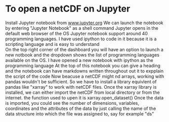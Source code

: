 # To open a netCDF on Jupyter
Install Jupyter notebook from www.jupyter.org
We can launch the notebook by entering "Jupyter Notebook" as a shell command
Jupyter opens in the default web browser of the OS
Jupyter notebook support around 40 programming languages. I have used ipython to code in it because it is a scripting language and is easy to understand  
On the top right corner of the dashboard you will have an option to launch a new notbook and the dropdown shows the list of programming languages available on the OS. I have opened a new notebook with ipython as the programming language
At the top of this notebook you can give a heading and the notebook can have markdowns written throughout out it to expplain the script of the code
Now beacuse a netCDF might nd arrays, working with pandas wouldn't be sufficient. So we have to install a library equivlent of pandas like "xarray" to work with netCDF files.
Once the xarray library is installed, we can either import the netCDF from local directory or from the internet. the function used to upen it is xarray.open_dataset()
Once the data is imported, you could see the number of dimensions, variables, coordinates and the attributes of the data by just calling the name of the data structure into which the file was assigned to, say for example "ds"
